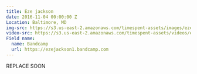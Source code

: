 ```yaml
---
title: Eze jackson
date: 2016-11-04 00:00:00 Z
Location: Baltimore, MD
img-src: https://s3.us-east-2.amazonaws.com/timespent-assets/images/eze-jackson.png
video-src: https://s3.us-east-2.amazonaws.com/timespent-assets/videos/eze-jackson.mp4
Field name:
  name: Bandcamp
  url: https://ezejackson1.bandcamp.com
---
```


REPLACE SOON
